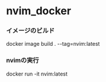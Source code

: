 # nvim_docker

### イメージのビルド
docker image build . --tag=nvim:latest

### nvimの実行
docker run -it nvim:latest

